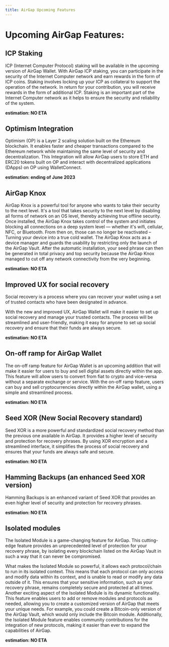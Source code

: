 ```yaml
---
title: AirGap Upcoming Features
---
```


# Upcoming AirGap Features:

## ICP Staking

ICP (Internet Computer Protocol) staking will be available in the upcoming version of AirGap Wallet. With AirGap ICP staking, you can participate in the security of the Internet Computer network and earn rewards in the form of ICP coins. Staking involves locking up your ICP as collateral to support the operation of the network. In return for your contribution, you will receive rewards in the form of additional ICP. Staking is an important part of the Internet Computer network as it helps to ensure the security and reliability of the system.

**estimation: NO ETA**

## Optimism Integration

Optimism (OP) is a Layer 2 scaling solution built on the Ethereum blockchain. It enables faster and cheaper transactions compared to the Ethereum network while maintaining the same level of security and decentralization.
This Integration will allow AirGap users to store ETH and ERC20 tokens built on OP and interact with decentralized applications (DApps) on OP using WalletConnect.

**estimation: ending of June 2023**

## AirGap Knox

AirGap Knox is a powerful tool for anyone who wants to take their security to the next level. It's a tool that takes security to the next level by disabling all forms of network on an OS level, thereby achieving true offline security. Once installed, the AirGap Knox takes control of the system and initiates blocking all connections on a deep system level — whether it's wifi, cellular, NFC, or Bluetooth. From then on, those can no longer be reactivated – Turning your device into a true cold wallet. The AirGap Knox acts as a device manager and guards the usability by restricting only the launch of the AirGap Vault. After the automatic installation, your seed phrase can then be generated in total privacy and top security because the AirGap Knox managed to cut off any network connectivity from the very beginning.

**estimation: NO ETA**

## Improved UX for social recovery

Social recovery is a process where you can recover your wallet using a set of trusted contacts who have been designated in advance.

With the new and improved UX, AirGap Wallet will make it easier to set up social recovery and manage your trusted contacts. The process will be streamlined and user-friendly, making it easy for anyone to set up social recovery and ensure that their funds are always secure.

**estimation: NO ETA**

## On-off ramp for AirGap Wallet

The on-off ramp feature for AirGap Wallet is an upcoming addition that will make it easier for users to buy and sell digital assets directly within the app. This feature will allow users to convert from fiat to crypto and vice-versa without a separate exchange or service. With the on-off ramp feature, users can buy and sell cryptocurrencies directly within the AirGap wallet, using a simple and streamlined process.

**estimation: NO ETA**

## Seed XOR (New Social Recovery standard)

Seed XOR is a more powerful and standardized social recovery method than the previous one available in AirGap. It provides a higher level of security and protection for recovery phrases. By using XOR encryption and a streamlined interface, it simplifies the process of social recovery and ensures that your funds are always safe and secure.

**estimation: NO ETA**

## Hamming Backups (an enhanced Seed XOR version)

Hamming Backups is an enhanced variant of Seed XOR that provides an even higher level of security and protection for recovery phrases.

**estimation: NO ETA**

## Isolated modules

The Isolated Module is a game-changing feature for AirGap. This cutting-edge feature provides an unprecedented level of protection for your recovery phrase, by isolating every blockchain listed on the AirGap Vault in such a way that it can never be compromised.

What makes the Isolated Module so powerful, it allows each protocol/chain to run in its isolated context. This means that each protocol can only access and modify data within its context, and is unable to read or modify any data outside of it. This ensures that your sensitive information, such as your recovery phrase, remains completely secure and protected at all times. Another exciting aspect of the Isolated Module is its dynamic functionality. This feature enables users to add or remove modules and protocols as needed, allowing you to create a customized version of AirGap that meets your unique needs. For example, you could create a Bitcoin-only version of the AirGap Vault, which would only include the Bitcoin module. Additionally, the Isolated Module feature enables community contributions for the integration of new protocols, making it easier than ever to expand the capabilities of AirGap.

**estimation: NO ETA**
